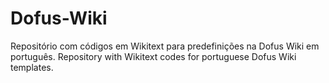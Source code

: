 # Dofus-Wiki
Repositório com códigos em Wikitext para predefinições na Dofus Wiki em português.
Repository with Wikitext codes for portuguese Dofus Wiki templates.
